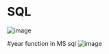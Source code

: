 # SQL
![image](https://github.com/PriyankaProjects-SDETProjects/SQL/assets/140936299/8b148812-d62f-42e0-b963-a0a610cd81f1)

#year function in MS sql 
![image](https://github.com/PriyankaProjects-SDETProjects/SQL/assets/140936299/5b5d4c81-02d6-47ed-b0fd-95c178b82035)

